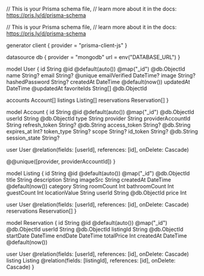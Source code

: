 // This is your Prisma schema file,
// learn more about it in the docs: https://pris.ly/d/prisma-schema

// This is your Prisma schema file,
// learn more about it in the docs: https://pris.ly/d/prisma-schema

generator client {
provider = "prisma-client-js"
}

datasource db {
provider = "mongodb"
url = env("DATABASE_URL")
}

model User {
id String @id @default(auto()) @map("\_id") @db.ObjectId
name String?
email String? @unique
emailVerified DateTime?
image String?
hashedPassword String?
createdAt DateTime @default(now())
updatedAt DateTime @updatedAt
favoriteIds String[] @db.ObjectId

accounts Account[]
listings Listing[]
reservations Reservation[]
}

model Account {
id String @id @default(auto()) @map("\_id") @db.ObjectId
userId String @db.ObjectId
type String
provider String
providerAccountId String
refresh_token String? @db.String
access_token String? @db.String
expires_at Int?
token_type String?
scope String?
id_token String? @db.String
session_state String?

user User @relation(fields: [userId], references: [id], onDelete: Cascade)

@@unique([provider, providerAccountId])
}

model Listing {
id String @id @default(auto()) @map("\_id") @db.ObjectId
title String
description String
imageSrc String
createdAt DateTime @default(now())
category String
roomCount Int
bathroomCount Int
guestCount Int
locationValue String
userId String @db.ObjectId
price Int

user User @relation(fields: [userId], references: [id], onDelete: Cascade)
reservations Reservation[]
}

model Reservation {
id String @id @default(auto()) @map("\_id") @db.ObjectId
userId String @db.ObjectId
listingId String @db.ObjectId
startDate DateTime
endDate DateTime
totalPrice Int
createdAt DateTime @default(now())

user User @relation(fields: [userId], references: [id], onDelete: Cascade)
listing Listing @relation(fields: [listingId], references: [id], onDelete: Cascade)
}
